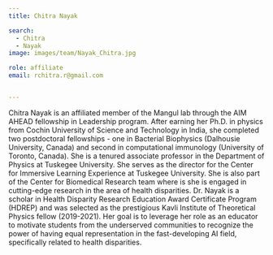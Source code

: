 ```yaml
---
title: Chitra Nayak

search:
  - Chitra
  - Nayak
image: images/team/Nayak_Chitra.jpg

role: affiliate
email: rchitra.r@gmail.com


---
```


Chitra Nayak is an affiliated member of the Mangul lab through the AIM AHEAD fellowship in Leadership program. After earning her Ph.D. in physics from Cochin University of Science and Technology in India, she completed two postdoctoral fellowships - one in Bacterial Biophysics (Dalhousie University, Canada) and second in computational immunology (University of Toronto, Canada). She is a tenured associate professor in the Department of Physics at Tuskegee University. She serves as the director for the Center for Immersive Learning Experience at Tuskegee University. She is also part of the Center for Biomedical Research team where is she is engaged in cutting-edge research in the area of health disparities. Dr. Nayak is a scholar in Health Disparity Research Education Award Certificate Program (HDREP) and was selected as the prestigious  Kavli Institute of Theoretical Physics fellow (2019-2021). Her goal is to leverage her role as an educator to motivate students from the underserved communities to recognize the power of having equal representation in the fast-developing AI field, specifically related to health disparities.
